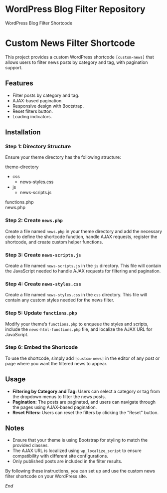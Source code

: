 # WordPress Blog Filter Repository
 WordPress Blog Filter Shortcode

# Custom News Filter Shortcode

This project provides a custom WordPress shortcode `[custom-news]` that allows users to filter news posts by category and tag, with pagination support.

## Features

- Filter posts by category and tag.
- AJAX-based pagination.
- Responsive design with Bootstrap.
- Reset filters button.
- Loading indicators.

## Installation

### Step 1: Directory Structure

Ensure your theme directory has the following structure:

theme-directory  
  * css  
    * news-styles.css  
  * js  
    * news-scripts.js  

functions.php  
news.php  


### Step 2: Create `news.php`

Create a file named `news.php` in your theme directory and add the necessary code to define the shortcode function, handle AJAX requests, register the shortcode, and create custom helper functions.

### Step 3: Create `news-scripts.js`

Create a file named `news-scripts.js` in the `js` directory. This file will contain the JavaScript needed to handle AJAX requests for filtering and pagination.

### Step 4: Create `news-styles.css`

Create a file named `news-styles.css` in the `css` directory. This file will contain any custom styles needed for the news filter.

### Step 5: Update `functions.php`

Modify your theme’s `functions.php` to enqueue the styles and scripts, include the `news-html-functions.php` file, and localize the AJAX URL for JavaScript.

### Step 6: Embed the Shortcode

To use the shortcode, simply add `[custom-news]` in the editor of any post or page where you want the filtered news to appear.

## Usage

- **Filtering by Category and Tag:** Users can select a category or tag from the dropdown menus to filter the news posts.
- **Pagination:** The posts are paginated, and users can navigate through the pages using AJAX-based pagination.
- **Reset Filters:** Users can reset the filters by clicking the "Reset" button.

## Notes

- Ensure that your theme is using Bootstrap for styling to match the provided classes.
- The AJAX URL is localized using `wp_localize_script` to ensure compatibility with different site configurations.
- Only published posts are included in the filter results.

By following these instructions, you can set up and use the custom news filter shortcode on your WordPress site.

*End*